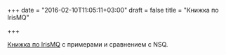 +++
date = "2016-02-10T11:05:11+03:00"
draft = false
title = "Книжка по IrisMQ"

+++

<p><a href="https://github.com/irismq/book">Книжка по&nbsp;IrisMQ</a> с примерами и сравнением с NSQ.</p>

